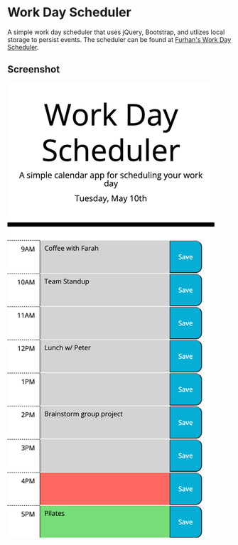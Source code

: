 # Work Day Scheduler
A simple work day scheduler that uses jQuery, Bootstrap, and utlizes local storage to persist events. The scheduler can be found at [Furhan's Work Day Scheduler](https://planner.furhan.dev). 

## Screenshot
![Screenshot](./assets/img/screenshot.png?raw=true)
